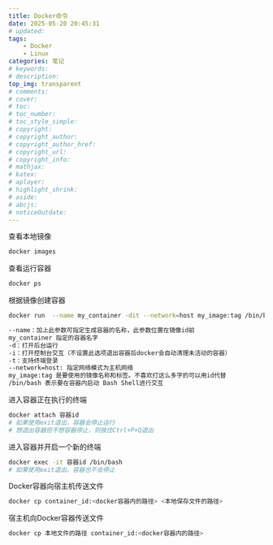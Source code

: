 ```yaml
---
title: Docker命令
date: 2025-05-20 20:45:31
# updated:
tags:
    - Docker
    - Linux
categories: 笔记
# keywords:
# description:
top_img: transparent
# comments:
# cover:
# toc:
# toc_number:
# toc_style_simple:
# copyright:
# copyright_author:
# copyright_author_href:
# copyright_url:
# copyright_info:
# mathjax:
# katex:
# aplayer:
# highlight_shrink:
# aside:
# abcjs:
# noticeOutdate:
---
```



查看本地镜像

```bash
docker images
```

查看运行容器

```bash
docker ps
```

根据镜像创建容器

```bash
docker run  --name my_container -dit --network=host my_image:tag /bin/bash

--name：加上此参数可指定生成容器的名称，此参数位置在镜像id前
my_container 指定的容器名字
-d：打开后台运行
-i：打开控制台交互（不设置此选项退出容器后docker会自动清理未活动的容器）
-t：支持终端登录
--network=host: 指定网络模式为主机网络
my_image:tag 是要使用的镜像名称和标签。不喜欢打这么多字的可以用id代替
/bin/bash 表示要在容器内启动 Bash Shell进行交互
```

进入容器正在执行的终端

```bash
docker attach 容器id
# 如果使用exit退出，容器会停止运行
# 想退出容器但不想容器停止，则按住Ctrl+P+Q退出
```

进入容器并开启一个新的终端

```bash
docker exec -it 容器id /bin/bash
# 如果使用exit退出，容器也不会停止
```

Docker容器向宿主机传送文件

```bash
docker cp container_id:<docker容器内的路径> <本地保存文件的路径>
```

宿主机向Docker容器传送文件

```bash
docker cp 本地文件的路径 container_id:<docker容器内的路径>
```
